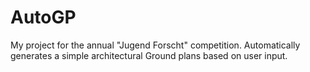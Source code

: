 # AutoGP

My project for the annual "Jugend Forscht" competition. Automatically generates a simple architectural Ground plans 
based on user input. 
